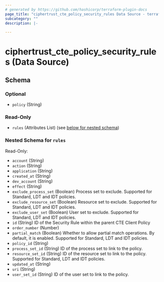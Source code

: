 ```yaml
---
# generated by https://github.com/hashicorp/terraform-plugin-docs
page_title: "ciphertrust_cte_policy_security_rules Data Source - terraform-provider-ciphertrust"
subcategory: ""
description: |-
  
---
```


# ciphertrust_cte_policy_security_rules (Data Source)





<!-- schema generated by tfplugindocs -->
## Schema

### Optional

- `policy` (String)

### Read-Only

- `rules` (Attributes List) (see [below for nested schema](#nestedatt--rules))

<a id="nestedatt--rules"></a>
### Nested Schema for `rules`

Read-Only:

- `account` (String)
- `action` (String)
- `application` (String)
- `created_at` (String)
- `dev_account` (String)
- `effect` (String)
- `exclude_process_set` (Boolean) Process set to exclude. Supported for Standard, LDT and IDT policies.
- `exclude_resource_set` (Boolean) Resource set to exclude. Supported for Standard, LDT and IDT policies.
- `exclude_user_set` (Boolean) User set to exclude. Supported for Standard, LDT and IDT policies.
- `id` (String) ID of the Security Rule within the parent CTE Client Policy
- `order_number` (Number)
- `partial_match` (Boolean) Whether to allow partial match operations. By default, it is enabled. Supported for Standard, LDT and IDT policies.
- `policy_id` (String)
- `process_set_id` (String) ID of the process set to link to the policy.
- `resource_set_id` (String) ID of the resource set to link to the policy. Supported for Standard, LDT and IDT policies.
- `updated_at` (String)
- `uri` (String)
- `user_set_id` (String) ID of the user set to link to the policy.
